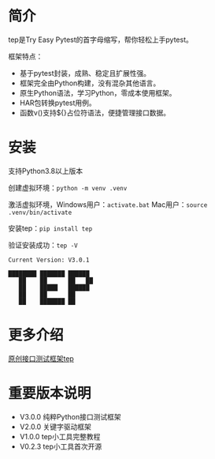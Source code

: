 # 简介

tep是Try Easy Pytest的首字母缩写，帮你轻松上手pytest。

框架特点：
- 基于pytest封装，成熟、稳定且扩展性强。
- 框架完全由Python构建，没有混杂其他语言。
- 原生Python语法，学习Python，零成本使用框架。
- HAR包转换pytest用例。
- 函数v()支持${}占位符语法，便捷管理接口数据。

# 安装

支持Python3.8以上版本

创建虚拟环境：`python -m venv .venv`

激活虚拟环境，Windows用户：`activate.bat` Mac用户：`source .venv/bin/activate`

安装tep：`pip install tep`

验证安装成功：`tep -V`


``` text
Current Version: V3.0.1

████████ ███████ ██████  
   ██    ██      ██   ██ 
   ██    █████   ██████  
   ██    ██      ██      
   ██    ███████ ██      
```

# 更多介绍

[原创接口测试框架tep](https://dongfanger.github.io/chapters/%E5%8E%9F%E5%88%9B%E6%8E%A5%E5%8F%A3%E6%B5%8B%E8%AF%95%E6%A1%86%E6%9E%B6tep.html)

# 重要版本说明
- V3.0.0 纯粹Python接口测试框架
- V2.0.0 关键字驱动框架
- V1.0.0 tep小工具完整教程
- V0.2.3 tep小工具首次开源